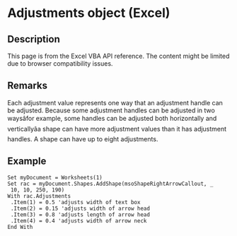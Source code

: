 # Adjustments object (Excel)

## Description
This page is from the Excel VBA API reference. The content might be limited due to browser compatibility issues.

## Remarks
Each adjustment value represents one way that an adjustment handle can be adjusted. Because some adjustment handles can be adjusted in two waysâfor example, some handles can be adjusted both horizontally and verticallyâa shape can have more adjustment values than it has adjustment handles. A shape can have up to eight adjustments.

## Example
```vba
Set myDocument = Worksheets(1) 
Set rac = myDocument.Shapes.AddShape(msoShapeRightArrowCallout, _ 
 10, 10, 250, 190) 
With rac.Adjustments 
 .Item(1) = 0.5 'adjusts width of text box 
 .Item(2) = 0.15 'adjusts width of arrow head 
 .Item(3) = 0.8 'adjusts length of arrow head 
 .Item(4) = 0.4 'adjusts width of arrow neck 
End With
```

